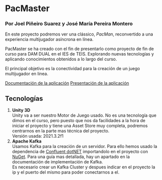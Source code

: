 # PacMaster 
### Por Joel Piñeiro Suarez y José María Pereira Montero
En este proyecto podremos ver una clássico, *PacMan*, reconvertido a una experiencia multijugador asíncrona en línea.

PacMaster se ha creado con el fin de presentarlo como proyecto de fin de curso para DAM DUAL en el IES de TEIS. Explorando nuevas tecnologías y aplicando conocimientos obtenidos a lo largo del curso.

El principal objetivo es la conectividad para la creación de un juego multijugador en linea.

[Documentación de la aplicación](https://docs.google.com/document/d/1RcDKVdtRN3SXSTfskAkt5VghlbU7UhO6GX8g62Y2wZ4/edit?usp=sharing)
[Presentación de la aplicación](https://1drv.ms/p/s!Ag1YkQf6CsrYsBO54zvm8eHQJack?e=n9SfgR)

## Tecnologías
1. **Unity 3D**</br>
Unity va a ser nuestro Motor de Juego usado. No es una tecnología que dimos en el curso, pero puesto que nos da facilidades a la hora de iniciar el proyecto y tiene una Asset Store muy completa, podremos centrarnos en la parte mas técnica del proyecto.</br>
Versión usada: 2021.3.2f1
2. **Apache Kafka**</br>
Usamos Kafka para la creación de un servidor. Para ello hemos usado la dependencia de [Confluent dotNET](https://github.com/confluentinc/confluent-kafka-dotnet) importandolo en el proyecto con [NuGet](https://github.com/GlitchEnzo/NuGetForUnity/releases). Para una guía mas detallada, hay un apartado en la documentación de implementación de Kafka.</br>
Es necesario crear un Kafka Cluster y despues indicar en el proyecto la ip y el puerto del mismo para poder conectarnos a el.
